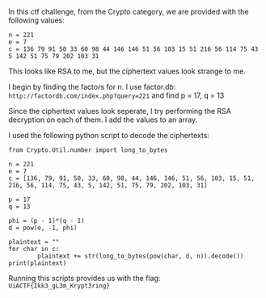 In this ctf challenge, from the Crypto category, we are provided with the following values:
```
n = 221 
e = 7 
c = 136 79 91 50 33 60 98 44 146 146 51 56 103 15 51 216 56 114 75 43 5 142 51 75 79 202 103 31
```
This looks like RSA to me, but the ciphertext values look strange to me.

I begin by finding the factors for n. I use factor.db: ```http://factordb.com/index.php?query=221``` and find p = 17, q = 13

Since the ciphertext values look seperate, I try performing the RSA decryption on each of them. I add the values to an array.

I used the following python script to decode the ciphertexts:

```
from Crypto.Util.number import long_to_bytes

n = 221
e = 7
c = [136, 79, 91, 50, 33, 60, 98, 44, 146, 146, 51, 56, 103, 15, 51, 216, 56, 114, 75, 43, 5, 142, 51, 75, 79, 202, 103, 31]

p = 17
q = 13

phi = (p - 1)*(q - 1)
d = pow(e, -1, phi)

plaintext = ""
for char in c:
        plaintext += str(long_to_bytes(pow(char, d, n)).decode())
print(plaintext)
```

Running this scripts provides us with the flag: ```UiACTF{Ikk3_gL3m_Krypt3ring}```
